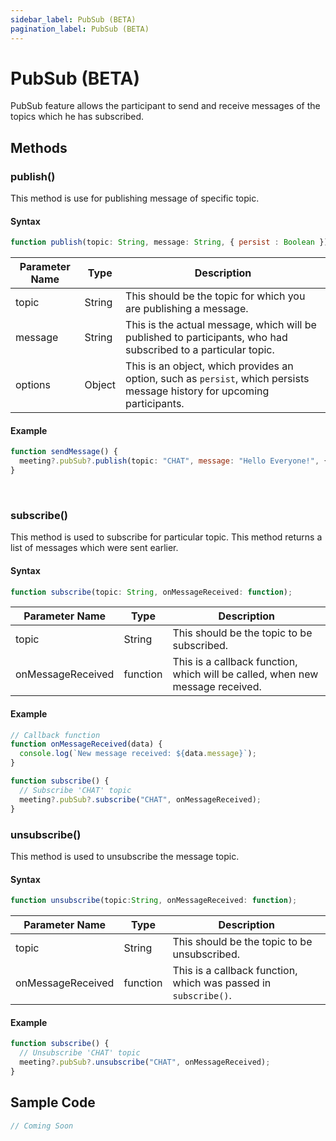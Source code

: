 ```yaml
---
sidebar_label: PubSub (BETA)
pagination_label: PubSub (BETA)
---
```



# PubSub (BETA)

PubSub feature allows the participant to send and receive messages of the topics which he has subscribed.

## Methods

### publish()

This method is use for publishing message of specific topic.

#### Syntax


```js
function publish(topic: String, message: String, { persist : Boolean });
```

| Parameter Name | Type   | Description                                                                                                               |
| -------------- | ------ | ------------------------------------------------------------------------------------------------------------------------- |
| topic          | String | This should be the topic for which you are publishing a message.                                                          |
| message        | String | This is the actual message, which will be published to participants, who had subscribed to a particular topic.            |
| options        | Object | This is an object, which provides an option, such as `persist`, which persists message history for upcoming participants. |


#### Example


```js
function sendMessage() {
  meeting?.pubSub?.publish(topic: "CHAT", message: "Hello Everyone!", { persist: true })
}
```

<br />

### subscribe()

This method is used to subscribe for particular topic. This method returns a list of messages which were sent earlier.

#### Syntax


```js
function subscribe(topic: String, onMessageReceived: function);
```

| Parameter Name    | Type     | Description                                                                   |
| ----------------- | -------- | ----------------------------------------------------------------------------- |
| topic             | String   | This should be the topic to be subscribed.                                    |
| onMessageReceived | function | This is a callback function, which will be called, when new message received. |

#### Example


```js
// Callback function
function onMessageReceived(data) {
  console.log(`New message received: ${data.message}`);
}

function subscribe() {
  // Subscribe 'CHAT' topic
  meeting?.pubSub?.subscribe("CHAT", onMessageReceived);
}
```

### unsubscribe()

This method is used to unsubscribe the message topic.

#### Syntax


```js
function unsubscribe(topic:String, onMessageReceived: function);
```

| Parameter Name    | Type     | Description                                                     |
| ----------------- | -------- | --------------------------------------------------------------- |
| topic             | String   | This should be the topic to be unsubscribed.                    |
| onMessageReceived | function | This is a callback function, which was passed in `subscribe()`. |

#### Example


```js
function subscribe() {
  // Unsubscribe 'CHAT' topic
  meeting?.pubSub?.unsubscribe("CHAT", onMessageReceived);
}
```

## Sample Code


```js
// Coming Soon
```
